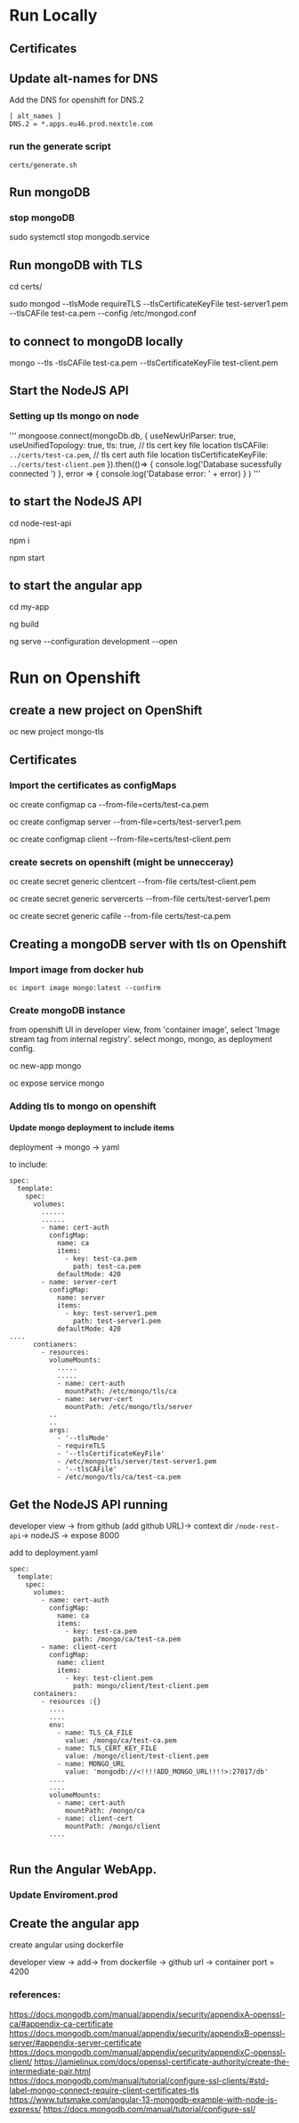 # Run Locally

## Certificates

## Update alt-names for DNS

Add the DNS for openshift for DNS.2

```
[ alt_names ]
DNS.2 = *.apps.eu46.prod.nextcle.com 
```

### run the generate script

```
certs/generate.sh
```

## Run mongoDB

### stop mongoDB

sudo systemctl stop mongodb.service

## Run mongoDB with TLS

cd certs/

sudo mongod --tlsMode requireTLS --tlsCertificateKeyFile test-server1.pem --tlsCAFile test-ca.pem --config /etc/mongod.conf

## to connect to mongoDB locally

mongo --tls -tlsCAFile test-ca.pem --tlsCertificateKeyFile test-client.pem


## Start the NodeJS API

### Setting up tls mongo on node

'''
mongoose.connect(mongoDb.db, {
    useNewUrlParser: true,
    useUnifiedTopology: true,
    tls: true,
    // tls cert key file location
    tlsCAFile: `../certs/test-ca.pem`,
    // tls cert auth file location
    tlsCertificateKeyFile: `../certs/test-client.pem`
}).then(()=> {
    console.log('Database sucessfully connected ')
    }, error => {
        console.log('Database error: ' + error)
    }
)
'''

## to start the NodeJS API

cd node-rest-api

npm i

npm start

## to start the angular app  
cd my-app

ng build

ng serve --configuration development --open


# Run on Openshift

## create a new project on OpenShift

oc new project mongo-tls


## Certificates

### Import the certificates as configMaps

oc create configmap ca --from-file=certs/test-ca.pem

oc create configmap server --from-file=certs/test-server1.pem

oc create configmap client --from-file=certs/test-client.pem

### create secrets on openshift (might be unnecceray)

oc create secret generic clientcert --from-file certs/test-client.pem

oc create secret generic servercerts --from-file certs/test-server1.pem

oc create secret generic cafile --from-file certs/test-ca.pem


## Creating a mongoDB server with tls on Openshift

### Import image from docker hub

```
oc import image mongo:latest --confirm
```

### Create mongoDB instance

from openshift UI in developer view, from 'container image', select 'Image stream tag from internal registry'. select mongo, mongo, as deployment config. 

oc new-app mongo

oc expose service mongo


### Adding tls to mongo on openshift

#### Update mongo deployment to include items

deployment -> mongo -> yaml

to include: 
```
spec:
  template:
    spec:
      volumes:
        ......
        ......
        - name: cert-auth
          configMap:
            name: ca
            items:
              - key: test-ca.pem
                path: test-ca.pem
            defaultMode: 420
        - name: server-cert
          configMap:
            name: server
            items:
              - key: test-server1.pem
                path: test-server1.pem
            defaultMode: 420
....
      contianers:
        - resources:
          volumeMounts:
            .....
            .....
            - name: cert-auth
              mountPath: /etc/mongo/tls/ca
            - name: server-cert
              mountPath: /etc/mongo/tls/server
          ..
          ..
          args:
            - '--tlsMode'
            - requireTLS
            - '--tlsCertificateKeyFile'
            - /etc/mongo/tls/server/test-server1.pem
            - '--tlsCAFile'
            - /etc/mongo/tls/ca/test-ca.pem    
```


## Get the NodeJS API running

developer view -> from github (add github URL)-> context dir `/node-rest-api`-> nodeJS -> expose 8000

add to deployment.yaml

```
spec:
  template:
    spec:
      volumes:
        - name: cert-auth
          configMap:
            name: ca
            items:
              - key: test-ca.pem
                path: /mongo/ca/test-ca.pem
        - name: client-cert
          configMap:
            name: client
            items:
              - key: test-client.pem
                path: mongo/client/test-client.pem
      containers:
        - resources :{}
          ....
          ....
          env:
            - name: TLS_CA_FILE
              value: /mongo/ca/test-ca.pem
            - name: TLS_CERT_KEY_FILE
              value: /mongo/client/test-client.pem
            - name: MONGO_URL
              value: 'mongodb://<!!!!ADD_MONGO_URL!!!!>:27017/db'
          ....
          ....
          volumeMounts:
            - name: cert-auth
              mountPath: /mongo/ca
            - name: client-cert
              mountPath: /mongo/client
          ....
      
```
<!-- 
## Set env variables on node js

oc set env app-name MONGOURL='mongodb://<MongoDB-service-name>:21017/db'

oc set env app-name MONGOURL='mongodb://<MongoDB-service-name>:21017/db' 
-->

## Run the Angular WebApp.

### Update Enviroment.prod 

## Create the angular app

create angular using dockerfile

developer view -> add-> from dockerfile -> github url -> container port = 4200 




### references:

https://docs.mongodb.com/manual/appendix/security/appendixA-openssl-ca/#appendix-ca-certificate
https://docs.mongodb.com/manual/appendix/security/appendixB-openssl-server/#appendix-server-certificate
https://docs.mongodb.com/manual/appendix/security/appendixC-openssl-client/
https://jamielinux.com/docs/openssl-certificate-authority/create-the-intermediate-pair.html
https://docs.mongodb.com/manual/tutorial/configure-ssl-clients/#std-label-mongo-connect-require-client-certificates-tls
https://www.tutsmake.com/angular-13-mongodb-example-with-node-js-express/
https://docs.mongodb.com/manual/tutorial/configure-ssl/
